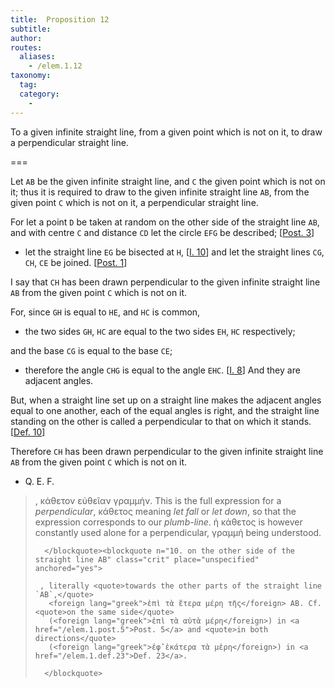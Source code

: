 ```yaml
---
title:  Proposition 12
subtitle:
author:
routes:
  aliases:
    - /elem.1.12
taxonomy:
  tag:
  category:
    -
---
```


To a given infinite straight line, from a given point which is not on it, to draw a perpendicular straight line.

===

Let `AB` be the given infinite straight line, and `C` the given point which is not on it; <pb n="271"/><lb n="5"/>thus it is required to draw to the given infinite straight line `AB`, from the given point `C` which is not on it, a perpendicular straight line.

For let a point `D` be taken <lb n="10"/>at random on the other side of the straight line `AB`, and with centre `C` and distance `CD` let the circle `EFG` be described; [<a href="/elem.1.post.3">Post. 3</a>]

- let the straight line `EG`
<lb n="15"/>be bisected at `H`, [<a href="/elem.1.10">I. 10</a>] and let the straight lines `CG`, `CH`, `CE` be joined. [<a href="/elem.1.post.1">Post. 1</a>]

I say that `CH` has been drawn perpendicular to the given infinite straight line `AB` from the given point `C` which is not on it. <lb n="20"/>

For, since `GH` is equal to `HE`, and `HC` is common, 

- the two sides `GH`, `HC` are equal to the two sides `EH`, `HC` respectively;

and the base `CG` is equal to the base `CE`; <lb n="25"/>

- therefore the angle `CHG` is equal to the angle `EHC`. [<a href="/elem.1.8">I. 8</a>] And they are adjacent angles.

But, when a straight line set up on a straight line makes the adjacent angles equal to one another, each of the equal angles is right, and the straight line standing on the other is <lb n="30"/>called a perpendicular to that on which it stands. [<a href="/elem.1.def.10">Def. 10</a>]

Therefore `CH` has been drawn perpendicular to the given infinite straight line `AB` from the given point `C` which is not on it.

- Q. E. F.

<blockquote n="2. a perpendicular straight line" class="crit" place="unspecified" anchored="yes">

, <foreign lang="greek">κάθετον εὐθεῖαν γραμμἡν</foreign>. This is the full expression for a <em>perpendicular</em>, <foreign lang="greek">κάθετος</foreign> meaning <em>let fall</em> or <em>let down</em>, so that the expression corresponds to our <em>plumb-line</em>. <foreign lang="greek">ἡ κάθετος</foreign> is however constantly used alone for a perpendicular, <foreign lang="greek">γραμμἡ</foreign> being understood.

      </blockquote><blockquote n="10. on the other side of the straight line AB" class="crit" place="unspecified" anchored="yes">

     , literally <quote>towards the other parts of the straight line `AB`,</quote>
       <foreign lang="greek">ἐπὶ τὰ ἕτερα μέρη τῆς</foreign> AB. Cf. <quote>on the same side</quote>
       (<foreign lang="greek">ἐπὶ τὰ αὐτὰ μέρη</foreign>) in <a href="/elem.1.post.5">Post. 5</a> and <quote>in both directions</quote>
       (<foreign lang="greek">ἐφ̓ ἑκάτερα τὰ μἑρη</foreign>) in <a href="/elem.1.def.23">Def. 23</a>.

      </blockquote>
